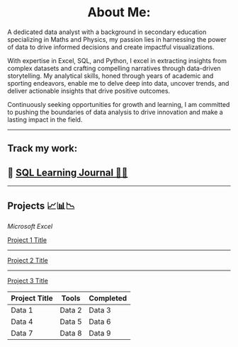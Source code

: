 # <center> About Me: </center>
A dedicated data analyst with a background in secondary education specializing in Maths and Physics, my passion lies in harnessing the power of data to drive informed decisions and create impactful visualizations. 

With expertise in Excel, SQL, and Python, I excel in extracting insights from complex datasets and crafting compelling narratives through data-driven storytelling. My analytical skills, honed through years of academic and sporting endeavors, enable me to delve deep into data, uncover trends, and deliver actionable insights that drive positive outcomes. 

Continuously seeking opportunities for growth and learning, I am committed to pushing the boundaries of data analysis to drive innovation and make a lasting impact in the field.

---
## Track my work:
## 🔗 [SQL Learning Journal 🧑‍💻](/Journal) 
---

## Projects 📈📊📉
*Microsoft Excel*

[Project 1 Title]()
<img src="">

---
[Project 2 Title](/pdf/sample_presentation.pdf)
<img src="">

---
[Project 3 Title](http://example.com/)
<img src="">


| Project Title| Tools | Completed |
|----------|----------|----------|
| Data 1   | Data 2   | Data 3   |
| Data 4   | Data 5   | Data 6   |
| Data 7   | Data 8   | Data 9   |


